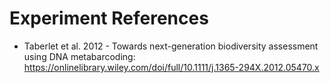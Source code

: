 # Experiment References


* Taberlet et al. 2012 - Towards next-generation biodiversity assessment using DNA metabarcoding: 
https://onlinelibrary.wiley.com/doi/full/10.1111/j.1365-294X.2012.05470.x